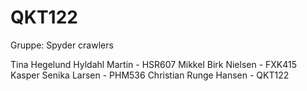 # QKT122
Gruppe: Spyder crawlers

Tina Hegelund Hyldahl Martin - HSR607
Mikkel Birk Nielsen - FXK415
Kasper Senika Larsen - PHM536 
Christian Runge Hansen - QKT122 
